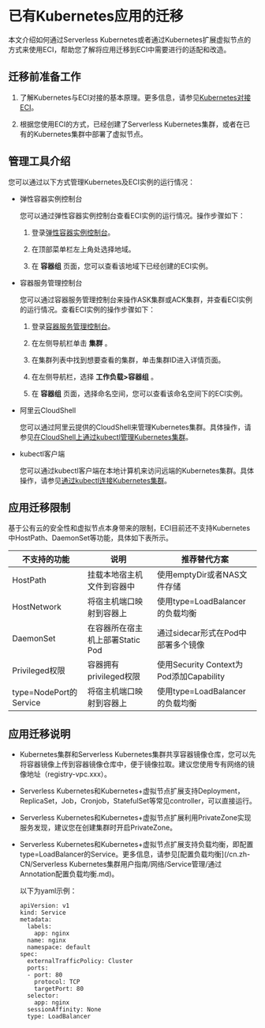 已有Kubernetes应用的迁移 
======================================

本文介绍如何通过Serverless Kubernetes或者通过Kubernetes扩展虚拟节点的方式来使用ECI，帮助您了解将应用迁移到ECI中需要进行的适配和改造。

迁移前准备工作 
----------------------------

1. 了解Kubernetes与ECI对接的基本原理。更多信息，请参见[Kubernetes对接ECI]()。

   

2. 根据您使用ECI的方式，已经创建了Serverless Kubernetes集群，或者在已有的Kubernetes集群中部署了虚拟节点。

   




管理工具介绍 
---------------------------

您可以通过以下方式管理Kubernetes及ECI实例的运行情况：

* 弹性容器实例控制台

  您可以通过弹性容器实例控制台查看ECI实例的运行情况。操作步骤如下：
  1. 登录[弹性容器实例控制台](https://eci.console.aliyun.com)。

     
  
  2. 在顶部菜单栏左上角处选择地域。

     
  
  3. 在 **容器组** 页面，您可以查看该地域下已经创建的ECI实例。

     
  

  

* 容器服务管理控制台

  您可以通过容器服务管理控制台来操作ASK集群或ACK集群，并查看ECI实例的运行情况。查看ECI实例的操作步骤如下：
  1. 登录[容器服务管理控制台](https://cs.console.aliyun.com/)。

     
  
  2. 在左侧导航栏单击 **集群** 。

     
  
  3. 在集群列表中找到想要查看的集群，单击集群ID进入详情页面。

     
  
  4. 在左侧导航栏，选择 **工作负载\>容器组** 。

     
  
  5. 在 **容器组** 页面，选择命名空间，您可以查看该命名空间下的ECI实例。

     
  

  

* 阿里云CloudShell

  您可以通过阿里云提供的CloudShell来管理Kubernetes集群。具体操作，请参见[在CloudShell上通过kubectl管理Kubernetes集群](/cn.zh-CN/Kubernetes集群用户指南/集群/连接集群/在CloudShell上通过kubectl管理Kubernetes集群.md)。
  

* kubectl客户端

  您可以通过kubectl客户端在本地计算机来访问远端的Kubernetes集群。具体操作，请参见[通过kubectl连接Kubernetes集群](/cn.zh-CN/Kubernetes集群用户指南/集群/连接集群/通过kubectl连接Kubernetes集群.md)。
  




应用迁移限制 
---------------------------

基于公有云的安全性和虚拟节点本身带来的限制，ECI目前还不支持Kubernetes中HostPath、DaemonSet等功能，具体如下表所示。


|        不支持的功能         |          说明           |               推荐替代方案               |
|-----------------------|-----------------------|------------------------------------|
| HostPath              | 挂载本地宿主机文件到容器中         | 使用emptyDir或者NAS文件存储                |
| HostNetwork           | 将宿主机端口映射到容器上          | 使用type=LoadBalancer的负载均衡           |
| DaemonSet             | 在容器所在宿主机上部署Static Pod | 通过sidecar形式在Pod中部署多个镜像             |
| Privileged权限          | 容器拥有privileged权限      | 使用Security Context为Pod添加Capability |
| type=NodePort的Service | 将宿主机端口映射到容器上          | 使用type=LoadBalancer的负载均衡           |



应用迁移说明 
---------------------------

* Kubernetes集群和Serverless Kubernetes集群共享容器镜像仓库，您可以先将容器镜像上传到容器镜像仓库中，便于镜像拉取。建议您使用专有网络的镜像地址（registry-vpc.xxx）。

  

* Serverless Kubernetes和Kubernetes+虚拟节点扩展支持Deployment，ReplicaSet，Job，Cronjob，StatefulSet等常见controller，可以直接运行。

  

* Serverless Kubernetes和Kubernetes+虚拟节点扩展利用PrivateZone实现服务发现，建议您在创建集群时开启PrivateZone。

  

* Serverless Kubernetes和Kubernetes+虚拟节点扩展支持负载均衡，即配置type=LoadBalancer的Service。更多信息，请参见[配置负载均衡](/cn.zh-CN/Serverless Kubernetes集群用户指南/网络/Service管理/通过Annotation配置负载均衡.md)。

  以下为yaml示例：

      apiVersion: v1
      kind: Service
      metadata:
        labels:
          app: nginx
        name: nginx
        namespace: default
      spec:
        externalTrafficPolicy: Cluster
        ports:
        - port: 80
          protocol: TCP
          targetPort: 80
        selector:
          app: nginx
        sessionAffinity: None
        type: LoadBalancer

  



